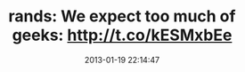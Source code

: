 ---
date: 2013-01-19 22:14:47
link:
  source: pocket
  source_url: https://getpocket.com
  text: 'rands: We expect too much of geeks: http://t.co/kESMxbEe'
  url: http://threads2.scripting.com/2013/january/weExpectTooMuchOfGeeks
slug: rands-we-expect-too-much-of-geeks-http-t-co-kesmxbee
source: pocket
title: 'rands: We expect too much of geeks: http://t.co/kESMxbEe'
---